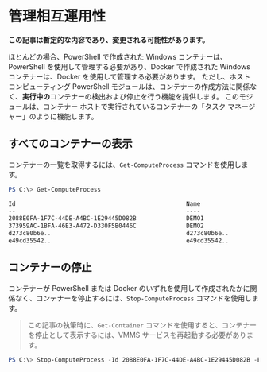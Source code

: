 # 管理相互運用性

**この記事は暫定的な内容であり、変更される可能性があります。**

ほとんどの場合、PowerShell で作成された Windows コンテナーは、PowerShell を使用して管理する必要があり、Docker で作成された Windows コンテナーは、Docker を使用して管理する必要があります。 ただし、ホスト コンピューティング PowerShell モジュールは、コンテナーの作成方法に関係なく、**実行中の**コンテナーの検出および停止を行う機能を提供します。 このモジュールは、コンテナー ホストで実行されているコンテナーの「タスク マネージャー」のように機能します。

## すべてのコンテナーの表示

コンテナーの一覧を取得するには、`Get-ComputeProcess` コマンドを使用します。

```powershell
PS C:\> Get-ComputeProcess

Id                                                Name                                      Owner       Type
--                                                ----                                      -----       ----
2088E0FA-1F7C-44DE-A4BC-1E29445D082B              DEMO1                                     VMMS   Container
373959AC-1BFA-46E3-A472-D330F5B0446C              DEMO2                                     VMMS   Container
d273c80b6e..                                      d273c80b6e..                              docker Container
e49cd35542..                                      e49cd35542..                              docker Container
```

## コンテナーの停止

コンテナーが PowerShell または Docker のいずれを使用して作成されたかに関係なく、コンテナーを停止するには、`Stop-ComputeProcess` コマンドを使用します。

> この記事の執筆時に、`Get-Container` コマンドを使用すると、コンテナーを停止として表示するには、VMMS サービスを再起動する必要があります。

```powershell
PS C:\> Stop-ComputeProcess -Id 2088E0FA-1F7C-44DE-A4BC-1E29445D082B -Force
```




